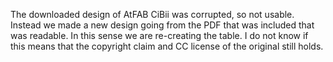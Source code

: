 The downloaded design of AtFAB CiBii was corrupted, so not usable. Instead we made a new design going from the PDF that was included that was readable. In this sense we are re-creating the table. I do not know if this means that the copyright claim and CC license of the original still holds.
